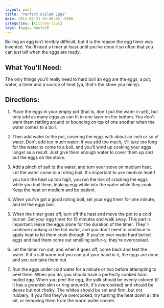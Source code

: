 ```yaml
---
layout: post
title: "Perfect Boiled Eggs"
date: 2011-08-31 02:05:04 -0500
categories: [kitchen-tips]
tags: [eggs, howtos]
---
```


Boiling an egg isn't terribly difficult, but it is the reason the egg
timer was invented. You'll need a timer at least until you've done it
so often that you can just tell when the eggs are ready.

## What You'll Need:

The only things you'll really need to hard boil an egg are the eggs, a
pot, water, a timer and a source of heat (ya, that's the stove you
ninny).

## Directions:

1.  Place the eggs in your empty pot (that is, don't put the water in yet), but only add as many eggs as can fit in one layer on the bottom. You don't want them rattling around or bouncing on top of one another when the water comes to a boil.

1.  Then add water to the pot, covering the eggs with about an inch or so of water. Don't add too much water: if you add too much, it'll take too long for the water to come to a boil, and you'll wind up cooking your eggs longer as a result. Just give them enough water to cover them up and put the eggs on the stove.

1.  Add a pinch of salt to the water, and turn your stove on medium heat. Let the water come to a rolling boil. It's important to use medium heatif you turn the heat up too high, you run the risk of cracking the eggs while you boil them, leaking egg white into the water while they cook. Keep the heat on medium and be patient.

1.  When you've got a good rolling boil, set your egg timer for one minute, and let the eggs boil.

1.  When the timer goes off, turn off the heat and move the pot to a cold burner. Set your egg timer for 15 minutes and walk away. This part is important: leave the eggs alone for the duration of the timer. They'll continue cooking in the hot water, and you don't need to continue to apply heat to let them cook through. If you've ever made hard boiled eggs and had them come out smelling sulfur-y, they're overcooked.

1.  Let the timer run out, and when it goes off, come back and test the water. If it's still warm but you can put your hand in it, the eggs are done and you can take them out.

1.  Run the eggs under cold water for a minute or two before attempting to peel them. When you do, you should have a perfectly cooked hard boiled egg. When you peel the egg, the yolk should be evenly colored (if it has a greenish skin or ring around it, it's overcooked) and should be dense but not chalky. The whites should be set and firm, but not rubbery. If you find they've overcooked, try turning the heat down a little bit, or removing them from the warm water sooner.

